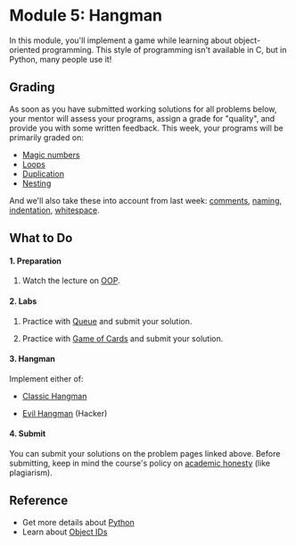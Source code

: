 # Module 5: Hangman

In this module, you'll implement a game while learning about object-oriented programming. This style of programming isn't available in C, but in Python, many people use it!


## Grading

As soon as you have submitted working solutions for all problems below, your mentor will assess your programs, assign a grade for "quality", and provide you with some written feedback. This week, your programs will be primarily graded on:

- [Magic numbers](/quality/magic-numbers)
- [Loops](/quality/loops)
- [Duplication](/quality/duplication)
- [Nesting](/quality/nesting)

And we'll also take these into account from last week: [comments](/quality/comments), [naming](/quality/naming), [indentation](/quality/indentation), [whitespace](/quality/whitespace).


## What to Do

#### 1. Preparation

1. Watch the lecture on [OOP](/lectures/oop).

#### 2. Labs

1. Practice with [Queue](https://lab.cs50.io/minprog/programmeren-2/master/problems/queue/lab) and submit your solution.

1. Practice with [Game of Cards](https://lab.cs50.io/minprog/programmeren-2/master/problems/cards/lab) and submit your solution.

#### 3. Hangman

Implement either of:

- [Classic Hangman](/problems/hangman-classic)

- [Evil Hangman](/problems/hangman-evil) (Hacker)

#### 4. Submit

You can submit your solutions on the problem pages linked above. Before submitting, keep in mind the course's policy on [academic honesty](/syllabus#samenwerken-fraude-en-plagiaat) (like plagiarism).


## Reference

- Get more details about [Python](https://www.youtube.com/watch?v=mgBpcQRDtl0)
- Learn about [Object IDs](https://www.lynda.com/Python-tutorials/Naming-objects/418249/459118-4.html)
